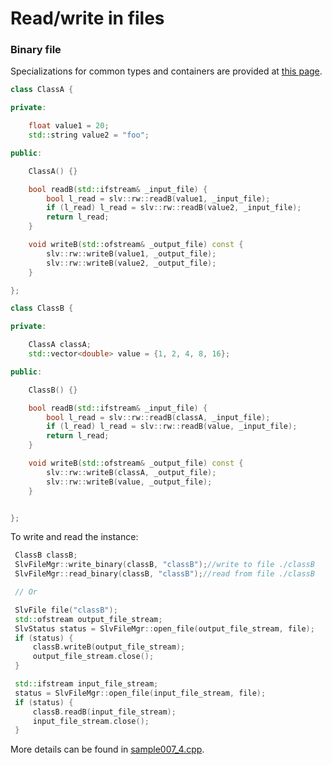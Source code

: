 # Read/write in files

### Binary file

Specializations for common types and containers are provided at [this page](/doc/readme/ReadWriteFile/ReadWriteFile_specs.md).

```cpp
class ClassA {

private:

    float value1 = 20;
    std::string value2 = "foo";

public:

    ClassA() {}

    bool readB(std::ifstream& _input_file) {
        bool l_read = slv::rw::readB(value1, _input_file);
        if (l_read) l_read = slv::rw::readB(value2, _input_file);
        return l_read;
    }

    void writeB(std::ofstream& _output_file) const {
        slv::rw::writeB(value1, _output_file);
        slv::rw::writeB(value2, _output_file);
    }

};

class ClassB {

private:

    ClassA classA;
    std::vector<double> value = {1, 2, 4, 8, 16};

public:

    ClassB() {}

    bool readB(std::ifstream& _input_file) {
        bool l_read = slv::rw::readB(classA, _input_file);
        if (l_read) l_read = slv::rw::readB(value, _input_file);
        return l_read;
    }

    void writeB(std::ofstream& _output_file) const {
        slv::rw::writeB(classA, _output_file);
        slv::rw::writeB(value, _output_file);
    }


};
```

To write and read the instance:

```cpp
 ClassB classB;
 SlvFileMgr::write_binary(classB, "classB");//write to file ./classB
 SlvFileMgr::read_binary(classB, "classB");//read from file ./classB

 // Or 

 SlvFile file("classB");
 std::ofstream output_file_stream;
 SlvStatus status = SlvFileMgr::open_file(output_file_stream, file);
 if (status) {
     classB.writeB(output_file_stream);
     output_file_stream.close();
 }

 std::ifstream input_file_stream;
 status = SlvFileMgr::open_file(input_file_stream, file);
 if (status) {
     classB.readB(input_file_stream);
     input_file_stream.close();
 }
```

More details can be found in [sample007_4.cpp](/src/src_samples/src_sample007_4/sample007_4.cpp).
